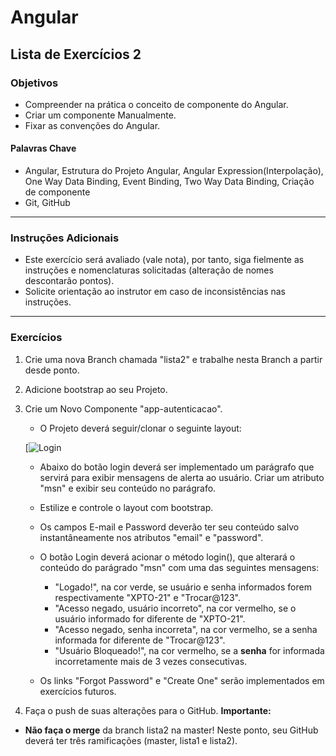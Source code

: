 # Angular 
## Lista de Exercícios 2
### Objetivos
- Compreender na prática o conceito de componente do Angular.
- Criar um componente Manualmente.
- Fixar as convenções do Angular.  

#### Palavras Chave  
- Angular, Estrutura do Projeto Angular, Angular Expression(Interpolação), One Way Data Binding, Event Binding, Two Way Data Binding, Criação de componente
- Git, GitHub 
---
### Instruções Adicionais 
- Este exercício será avaliado (vale nota), por tanto, siga fielmente as instruções e nomenclaturas solicitadas (alteração de nomes descontarão pontos). 
- Solicite orientação ao instrutor em caso de inconsistências nas instruções. 

---
### Exercícios 
1. Crie uma nova Branch chamada "lista2" e trabalhe nesta Branch a partir desde ponto. 

2. Adicione bootstrap ao seu Projeto. 

3. Crie um Novo Componente "app-autenticacao". 

    - O Projeto deverá seguir/clonar o seguinte layout: 

    [![Login](./assets/Login3.png)

    - Abaixo do botão login deverá ser implementado um parágrafo que servirá para exibir mensagens de alerta ao usuário. Criar um atributo "msn" e exibir seu conteúdo no parágrafo.  

    - Estilize e controle o layout com bootstrap. 
  
    - Os campos E-mail e Password deverão ter seu conteúdo salvo instantâneamente nos atributos "email" e "password". 

    - O botão Login deverá acionar o método login(), que alterará o conteúdo do parágrado "msn" com uma das seguintes mensagens: 
        - "Logado!", na cor verde, se usuário e senha informados forem respectivamente "XPTO-21" e "Trocar@123". 
        - "Acesso negado, usuário incorreto", na cor vermelho, se o usuário informado for diferente de "XPTO-21". 
        - "Acesso negado, senha incorreta", na cor vermelho, se a senha informada for diferente de "Trocar@123". 
        - "Usuário Bloqueado!", na cor vermelho, se a **senha** for informada incorretamente mais de 3 vezes consecutivas. 

    - Os links "Forgot Password" e "Create One" serão implementados em exercícios futuros.  

4. Faça o push de suas alterações para o GitHub. 
**Importante:**
- **Não faça o merge** da branch lista2 na master! Neste ponto, seu GitHub deverá ter três ramificações (master, lista1 e lista2). 



